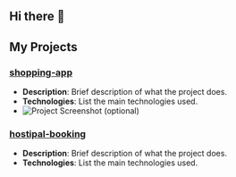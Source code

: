 ## Hi there 👋

<!--
**thantnaingcoder/thantnaingcoder** is a ✨ _special_ ✨ repository because its `README.md` (this file) appears on your GitHub profile.

Here are some ideas to get you started:

- 🔭 I’m currently working on ...
- 🌱 I’m currently learning ...
- 👯 I’m looking to collaborate on ...
- 🤔 I’m looking for help with ...
- 💬 Ask me about ...
- 📫 How to reach me: ...
- 😄 Pronouns: ...
- ⚡ Fun fact: ...
-->


## My Projects

### [shopping-app](https://shopping-card-theta-inky.vercel.app/)
- **Description**: Brief description of what the project does.
- **Technologies**: List the main technologies used.
- ![Project Screenshot](link-to-screenshot.png) (optional)

### [hostipal-booking](https://react-project-no-2.vercel.app/)
- **Description**: Brief description of what the project does.
- **Technologies**: List the main technologies used.

